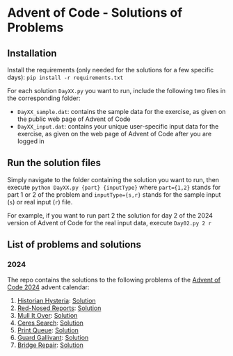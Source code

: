 # Advent of Code - Solutions of Problems

## Installation
Install the requirements (only needed for the solutions for a few specific days):
`pip install -r requirements.txt`

For each solution `DayXX.py` you want to run, include the following two files in the corresponding folder:
- `DayXX_sample.dat`: contains the sample data for the exercise, as given on the public web page of Advent of Code
- `DayXX_input.dat`: contains your unique user-specific input data for the exercise, as given on the web page of Advent of Code after you are logged in

## Run the solution files
Simply navigate to the folder containing the solution you want to run, then execute
`python DayXX.py {part} {inputType}`
where `part={1,2}` stands for part 1 or 2 of the problem and `inputType={s,r}` stands for the sample input (`s`) or real input (`r`) file.

For example, if you want to run part 2 the solution for day 2 of the 2024 version of Advent of Code for the real input data, execute
`Day02.py 2 r`

## List of problems and solutions

### 2024
The repo contains the solutions to the following problems of the [Advent of Code 2024](https://adventofcode.com/2024) advent calendar:
1. [Historian Hysteria](https://adventofcode.com/2024/day/1): [Solution](2024/Day01.py)
2. [Red-Nosed Reports](https://adventofcode.com/2024/day/2): [Solution](2024/Day02.py)
3. [Mull It Over](https://adventofcode.com/2024/day/3): [Solution](2024/Day03.py)
4. [Ceres Search](https://adventofcode.com/2024/day/4): [Solution](2024/Day04.py)
5. [Print Queue](https://adventofcode.com/2024/day/5): [Solution](2024/Day05.py)
6. [Guard Gallivant](https://adventofcode.com/2024/day/6): [Solution](2024/Day06.py)
7. [Bridge Repair](https://adventofcode.com/2024/day/7): [Solution](2024/Day07.py)